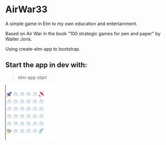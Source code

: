 # AirWar33

A simple game in Elm to my own education and entertainment.

Based on Air War in the book "100 strategic games for pen and paper" by Walter Joris.

Using create-elm-app to bootstrap.


## Start the app in dev with:
> elm-app start

![Screenshot of initial game baord](https://raw.githubusercontent.com/lancew/AirWar33/main/board-1.png) 